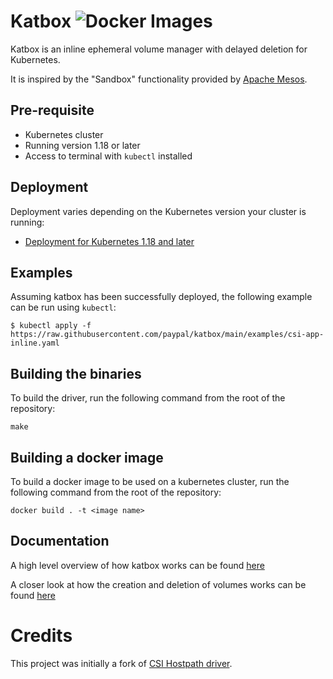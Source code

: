 # Katbox ![Docker Images](https://github.com/paypal/katbox/actions/workflows/create-push-image.yml/badge.svg)

Katbox is an inline ephemeral volume manager with delayed deletion for Kubernetes.

It is inspired by the "Sandbox" functionality provided by
[Apache Mesos](http://mesos.apache.org/documentation/latest/sandbox/).

## Pre-requisite
- Kubernetes cluster
- Running version 1.18 or later
- Access to terminal with `kubectl` installed

## Deployment
Deployment varies depending on the Kubernetes version your cluster is running:
- [Deployment for Kubernetes 1.18 and later](docs/deploy-1.18-and-later.md)

## Examples
Assuming katbox has been successfully deployed, the following example can be run using `kubectl`:

`$ kubectl apply -f https://raw.githubusercontent.com/paypal/katbox/main/examples/csi-app-inline.yaml`

## Building the binaries
To build the driver, run the following command from the root of the repository:

```shell
make
```

## Building a docker image
To build a docker image to be used on a kubernetes cluster, run the following command from the root of the repository:

```shell
docker build . -t <image name>
```

## Documentation
A high level overview of how katbox works can be found [here](docs/overview.md)

A closer look at how the creation and deletion of volumes works can be found [here](docs/create-delete-flow.md)

# Credits
This project was initially a fork of
[CSI Hostpath driver](https://github.com/kubernetes-csi/csi-driver-host-path).
